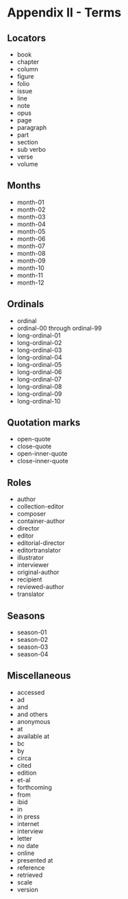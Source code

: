 # Appendix II - Terms

## Locators

-   book
-   chapter
-   column
-   figure
-   folio
-   issue
-   line
-   note
-   opus
-   page
-   paragraph
-   part
-   section
-   sub verbo
-   verse
-   volume

## Months

-   month-01
-   month-02
-   month-03
-   month-04
-   month-05
-   month-06
-   month-07
-   month-08
-   month-09
-   month-10
-   month-11
-   month-12

## Ordinals

-   ordinal
-   ordinal-00 through ordinal-99
-   long-ordinal-01
-   long-ordinal-02
-   long-ordinal-03
-   long-ordinal-04
-   long-ordinal-05
-   long-ordinal-06
-   long-ordinal-07
-   long-ordinal-08
-   long-ordinal-09
-   long-ordinal-10

## Quotation marks

-   open-quote
-   close-quote
-   open-inner-quote
-   close-inner-quote

## Roles

-   author
-   collection-editor
-   composer
-   container-author
-   director
-   editor
-   editorial-director
-   editortranslator
-   illustrator
-   interviewer
-   original-author
-   recipient
-   reviewed-author
-   translator

## Seasons

-   season-01
-   season-02
-   season-03
-   season-04

## Miscellaneous

-   accessed
-   ad
-   and
-   and others
-   anonymous
-   at
-   available at
-   bc
-   by
-   circa
-   cited
-   edition
-   et-al
-   forthcoming
-   from
-   ibid
-   in
-   in press
-   internet
-   interview
-   letter
-   no date
-   online
-   presented at
-   reference
-   retrieved
-   scale
-   version

